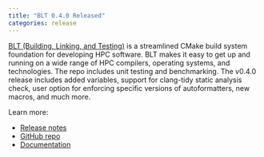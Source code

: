```yaml
---
title: "BLT 0.4.0 Released"
categories: release
---
```


[BLT (Building, Linking, and Testing)](https://github.com/LLNL/blt) is a streamlined CMake build system foundation for developing HPC software. BLT makes it easy to get up and running on a wide range of HPC compilers, operating systems, and technologies. The repo includes unit testing and benchmarking. The v0.4.0 release includes added variables, support for clang-tidy static analysis check, user option for enforcing specific versions of autoformatters, new macros, and much more.

Learn more:
- [Release notes](https://github.com/LLNL/blt/releases/tag/v0.4.0)
- [GitHub repo](https://github.com/LLNL/blt)
- [Documentation](https://llnl-blt.readthedocs.io/en/develop/)
